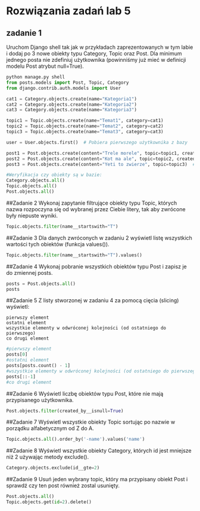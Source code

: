# Rozwiązania zadań lab 5

## zadanie 1
Uruchom Django shell tak jak w przykładach zaprezentowanych w tym labie i dodaj po 3 nowe obiekty typu Category, Topic oraz Post. Dla minimum jednego posta nie zdefiniuj użytkownika (powinniśmy już mieć w definicji modelu Post atrybut null=True).

```python
python manage.py shell
from posts.models import Post, Topic, Category
from django.contrib.auth.models import User

cat1 = Category.objects.create(name="Kategoria1")
cat2 = Category.objects.create(name="Kategoria2")
cat3 = Category.objects.create(name="Kategoria3")

topic1 = Topic.objects.create(name="Temat1", category=cat1)
topic2 = Topic.objects.create(name="Temat2", category=cat2)
topic3 = Topic.objects.create(name="Temat3", category=cat3)

user = User.objects.first()  # Pobiera pierwszego użytkownika z bazy

post1 = Post.objects.create(content="Trele morele", topic=topic1, created_by=user)
post2 = Post.objects.create(content="Kot ma ale", topic=topic2, created_by=user)
post3 = Post.objects.create(content="Yeti to zwierze", topic=topic3)  # Brak użytkownika (null=True)

#Weryfikacja czy obiekty są w bazie:
Category.objects.all()
Topic.objects.all()
Post.objects.all()
```

##Zadanie 2
Wykonaj zapytanie filtrujące obiekty typu Topic, których nazwa rozpoczyna się od wybranej przez Ciebie litery, tak aby zwrócone były niepuste wyniki.

```python
Topic.objects.filter(name__startswith="T")
```

##Zadanie 3
Dla danych zwróconych w zadaniu 2 wyświetl listę wszystkich wartości tych obiektów (funkcja values()).

```python
Topic.objects.filter(name__startswith="T").values()
```

##Zadanie 4
Wykonaj pobranie wszystkich obiektów typu Post i zapisz je do zmiennej posts.

```python
posts = Post.objects.all()
posts
```

##Zadanie 5
Z listy stworzonej w zadaniu 4 za pomocą cięcia (slicing) wyświetl:

    pierwszy element
    ostatni element
    wszystkie elementy w odwróconej kolejności (od ostatniego do pierwszego)
    co drugi element


```python
#pierwszy element
posts[0]
#ostatni element
posts[posts.count() - 1]
#wszystkie elementy w odwróconej kolejności (od ostatniego do pierwszego)
posts[::-1]
#co drugi element
```

##Zadanie 6
Wyświetl liczbę obiektów typu Post, które nie mają przypisanego użytkownika.
```python
Post.objects.filter(created_by__isnull=True)
```
##Zadanie 7
Wyświetl wszystkie obiekty Topic sortując po nazwie w porządku alfabetycznym od Z do A.
```python
Topic.objects.all().order_by('-name').values('name')
```
##Zadanie 8
Wyświetl wszystkie obiekty Category, których id jest mniejsze niż 2 używając metody exclude().
```python
Category.objects.exclude(id__gte=2)
```
##Zadanie 9
Usuń jeden wybrany topic, który ma przypisany obiekt Post i sprawdź czy ten post również zostal usunięty.
```python
Post.objects.all()
Topic.objects.get(id=2).delete()
```